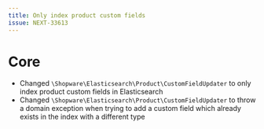 ```yaml
---
title: Only index product custom fields
issue: NEXT-33613
---
```


# Core
* Changed `\Shopware\Elasticsearch\Product\CustomFieldUpdater` to only index product custom fields in Elasticsearch
* Changed `\Shopware\Elasticsearch\Product\CustomFieldUpdater` to throw a domain exception when trying to add a custom field which already exists in the index with a different type
